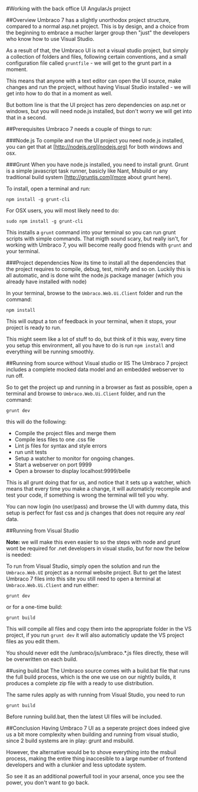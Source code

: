 #Working with the back office UI AngularJs project 

##Overview
Umbraco 7 has a slightly unorthodox project structure, compared to a normal asp.net project. This is by design, and a choice from the beginning to embrace a mucher larger group then "just" the developers who know how to use Visual Studio. 

As a result of that, the Umbraco UI is not a visual studio project, but simply a collection of folders and files, following certain conventions, and a small configuration file called `gruntfile` - we will get to the grunt part in a moment. 

This means that anyone with a text editor can open the UI source, make changes and run the project, without having Visual Studio installed - we will get into how to do that in a moment as well. 

But bottom line is that the UI project has zero dependencies on asp.net or windows, but you will need node.js installed, but don't worry we will get into that in a second.


##Prerequisites
Umbraco 7 needs a couple of things to run:

###Node.js 
To compile and run the UI project you need node.js installed, you can get that at [http://nodejs.org](nodejs.org) for both windows and osx.

###Grunt
When you have node.js installed, you need to install grunt. Grunt is a simple javascript task runner, basicly like Nant, Msbuild or any traditional build system [http://gruntjs.com](more about grunt here).

To install, open a terminal and run: 
	
	npm install -g grunt-cli

For OSX users, you will most likely need to do: 

	sudo npm install -g grunt-cli

This installs a `grunt` command into your terminal so you can run grunt scripts with simple commands. That migth sound scary, but really isn't, for working with Umbraco 7, you will become really good friends with `grunt` and your terminal. 

###Project dependencies
Now its time to install all the dependencies that the project requires to compile, debug, test, minify and so on. Luckily this is all automatic, and is done wiht the node.js package manager (which you already have installed with node)

In your terminal, browse to the `Umbraco.Web.Ui.Client` folder and run the command: 

	npm install

This will output a ton of feedback in your terminal, when it stops, your project is ready to run. 

This might seem like a lot of stuff to do, but think of it this way, every time you setup this environment, all you have to do is run `npm install` and everything will be running smoothly.

##Running from source without Visual studio or IIS
The Umbraco 7 project includes a complete mocked data model and an embedded webserver to run off. 

So to get the project up and running in a browser as fast as possible, open a terminal and browse to `Umbraco.Web.Ui.Client` folder, and run the command: 

	grunt dev

this will do the following: 

- Compile the project files and merge them
- Compile less files to one .css file
- Lint js files for syntax and style errors
- run unit tests
- Setup a watcher to monitor for ongoing changes. 
- Start a webserver on port 9999
- Open a browser to display localhost:9999/belle

This is all grunt doing that for us, and notice that it sets up a watcher, which means that every time you make a change, it will automaticly recompile and test your code, if something is wrong the terminal will tell you why. 

You can now login (no user/pass) and browse the UI with dummy data, this setup is perfect for fast css and js changes that does not require any *real* data.

##Running from Visual Studio

**Note:** we will make this even easier to so the steps with node and grunt wont be required for .net developers in visual studio, but for now the below is needed:

To run from Visual Studio, simply open the solution and run the `Umbraco.Web.UI` project as a normal website project. But to get the latest Umbraco 7 files into this site you still need to open a terminal at `Umbraco.Web.Ui.Client` and run either:

	grunt dev

or for a one-time build:

	grunt build

This will compile all files and copy them into the appropriate folder in the VS project, if you run `grunt dev` it will also automaticly update the VS project files as you edit them.

You should never edit the /umbraco/js/umbraco.*.js files directly, these will be overwritten on each build.

##using build.bat
The Umbraco source comes with a build.bat file that runs the full build process, which is the one we use on our nightly builds, it produces a complete zip file with a ready to use distribution. 

The same rules apply as with running from Visual Studio, you need to run 

	grunt build 

Before running build.bat, then the latest UI files will be included. 


##Conclusion
Having Umbraco 7 UI as a seperate project does indeed give us a bit more complexity when building and running from visual studio, since 2 build systems are in play: grunt and msbuild. 

However, the alternative would be to shove everything into the msbuil process, making the entire thing inaccesible to a large number of frontend developers and with a clunkier and less uptodate system.

So see it as an additional powerfull tool in your arsenal, once you see the power, you don't want to go back.
